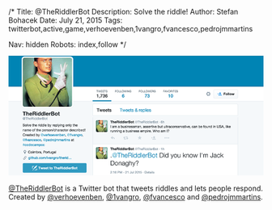 /*
Title: @TheRiddlerBot
Description: Solve the riddle!
Author: Stefan Bohacek
Date: July 21, 2015
Tags: twitterbot,active,game,verhoevenben,1vangro,fvancesco,pedrojmmartins

Nav: hidden
Robots: index,follow
*/

[![](/content/bots/twitterbots/images/TheRiddlerBot.png)](https://twitter.com/TheRiddlerBot)

[@TheRiddlerBot](https://twitter.com/TheRiddlerBot) is a Twitter bot that tweets riddles and lets people respond. Created by [@verhoevenben](https://twitter.com/verhoevenben), [@1vangro](https://twitter.com/1vangro), [@fvancesco](https://twitter.com/fvancesco) and [@pedrojmmartins](https://twitter.com/pedrojmmartins).